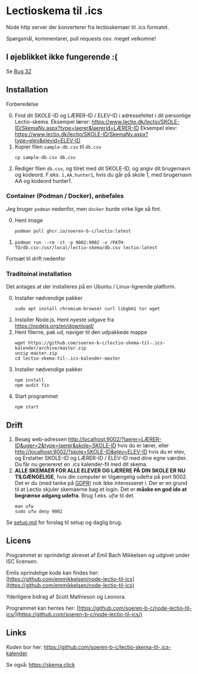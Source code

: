 # Lectioskema til .ics

Node http server der konverterer fra lectioskemaer til .ics formatet.

Spørgsmål, kommentarer, pull requests osv. meget velkomne!

## I øjeblikket ikke fungerende :(

Se [Bug 32](https://github.com/soeren-b-c/lectio-skema-til-.ics-kalender/issues/32)

## Installation

Forberedelse

0. Find dit SKOLE-ID og LÆRER-ID / ELEV-ID  i adressefeltet i dit personlige Lectio-skema.
Eksempel lærer: https://www.lectio.dk/lectio/SKOLE-ID/SkemaNy.aspx?type=laerer&laererid=LÆRER-ID
Eksempel elev: https://www.lectio.dk/lectio/SKOLE-ID/SkemaNy.aspx?type=elev&elevid=ELEV-ID
1. Kopier filen `sample-db.csv` til `db.csv`
   ```
   cp sample-db.csv db.csv
   ```
2. Rediger filen `db.csv`, og tilret med dit SKOLE-ID, og angiv dit brugernavn og kodeord.
   F.eks. `1,AA,hunter1`, hvis du går på skole 1, med brugernavn AA og kodeord hunter1.


### Container (Podman / Docker), anbefales

Jeg bruger `podman` nedenfor,  men `docker` burde virke lige så fint.

0. Hent image
   ```
   podman pull ghcr.io/soeren-b-c/lectio:latest
   ```
1. ```
   podman run --rm -it -p 9002:9002 -v /PATH-TO/db.csv:/usr/local/lectio-skema/db.csv lectio:latest
   ```

Fortsæt til drift nedenfor

### Traditoinal installation

Det antages at der installeres på en Ubuntu / Linux-lignende platform.

0. Installer nødvendige pakker
   ```
   sudo apt install chromium-browser curl libgbm1 tor wget 
   ```
1. Installer Node.js. Hent nyeste udgave fra <https://nodejs.org/en/download/>
2. Hent filerne, pak ud, naviger til den udpakkede mappe
   ```
   wget https://github.com/soeren-b-c/lectio-skema-til-.ics-kalender/archive/master.zip
   unzip master.zip
   cd lectio-skema-til-.ics-kalender-master
   ```
3. Installer nødvendige pakker
   ```
   npm install
   npm audit fix
   ```
4. Start programmet
   ```
   npm start
   ```

## Drift

1.  Besøg web-adressen <http://localhost:9002/?laerer=LÆRER-ID&uger=2&type=laerer&skole=SKOLE-ID> hvis
    du er lærer, eller <http://localhost:9002/?skole=SKOLE-ID&elev=ELEV-ID> hvis du er elev, og
    Erstatter SKOLE-ID og LÆRER-ID / ELEV-ID med dine egne værdier. Du får nu genereret en .ics kalender-fil med dit skema.
2.  **ALLE SKEMAER FOR ALLE ELEVER OG LÆRERE PÅ DIN SKOLE ER NU TILGÆNGELIGE**, hvis din computer er tilgængelig udefra på port 9002.
    Det er du (med tanke på [GDPR](https://en.wikipedia.org/wiki/General_Data_Protection_Regulation))
    nok ikke interesseret i. Der er en grund til at Lectio skjuler skemaerne bag et login.
    Det er **måske en god ide at begrænse adgang udefra**. Brug f.eks. *ufw* til det.
    ```
    man ufw
    sudo ufw deny 9002
    ```

Se [setup.md](docs/setup.md) for forslag til setup og daglig brug.

## Licens

Programmet er oprindeligt skrevet af Emil Bach Mikkelsen og udgivet under ISC licensen.

Emils oprindelige kode kan findes her: [https://github.com/emmikkelsen/node-lectio-til-ics](https://github.com/emmikkelsen/node-lectio-til-ics)

Yderligere bidrag af Scott Mathieson og Leonora.

Programmet kan hentes her: [https://github.com/soeren-b-c/node-lectio-til-ics/](https://github.com/soeren-b-c/node-lectio-til-ics/)

## Links

Koden bor her: https://github.com/soeren-b-c/lectio-skema-til-.ics-kalender

Se også: https://skema.click
